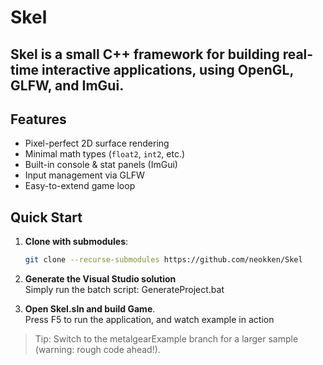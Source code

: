 # Skel
Skel is a small C++ framework for building real-time interactive applications, using OpenGL, GLFW, and ImGui.
---

## Features

- Pixel-perfect 2D surface rendering
- Minimal math types (`float2`, `int2`, etc.)
- Built-in console & stat panels (ImGui)
- Input management via GLFW
- Easy-to-extend game loop

## Quick Start

1. **Clone with submodules**:
   ```bash
   git clone --recurse-submodules https://github.com/neokken/Skel
   ```
2. **Generate the Visual Studio solution**<br>
   Simply run the batch script: GenerateProject.bat
   
3. **Open Skel.sln and build Game**.<br>
   Press F5 to run the application, and watch example in action

> Tip: Switch to the metalgearExample branch for a larger sample (warning: rough code ahead!).

